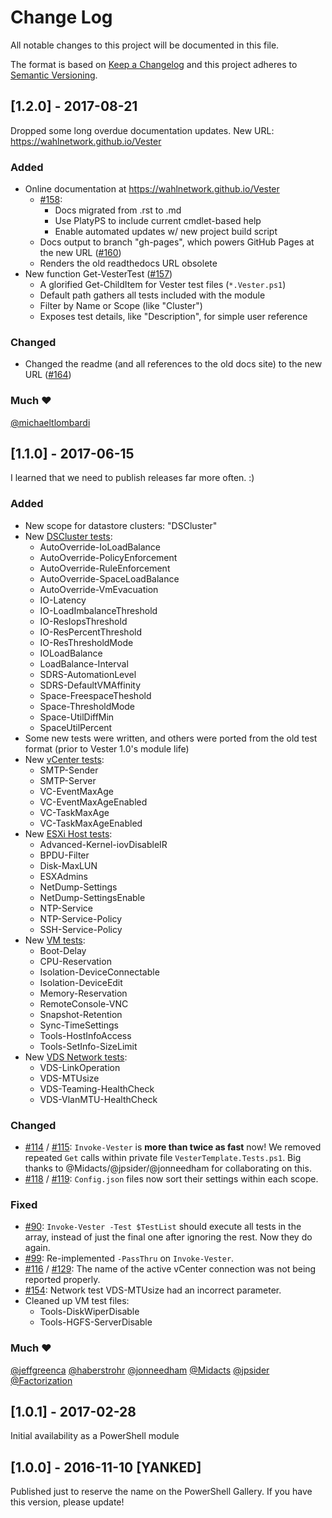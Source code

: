 # Change Log

All notable changes to this project will be documented in this file.

The format is based on [Keep a Changelog](http://keepachangelog.com/)
and this project adheres to [Semantic Versioning](http://semver.org/).



## [1.2.0] - 2017-08-21
Dropped some long overdue documentation updates. New URL: https://wahlnetwork.github.io/Vester

### Added
- Online documentation at https://wahlnetwork.github.io/Vester
  - [#158][issue-158]:
    - Docs migrated from .rst to .md
    - Use PlatyPS to include current cmdlet-based help
    - Enable automated updates w/ new project build script
  - Docs output to branch "gh-pages", which powers GitHub Pages at the new URL ([#160][issue-160])
  - Renders the old readthedocs URL obsolete
- New function Get-VesterTest ([#157][issue-157])
  - A glorified Get-ChildItem for Vester test files (`*.Vester.ps1`)
  - Default path gathers all tests included with the module
  - Filter by Name or Scope (like "Cluster")
  - Exposes test details, like "Description", for simple user reference

### Changed
- Changed the readme (and all references to the old docs site) to the new URL ([#164][issue-164])

### Much ❤
[@michaeltlombardi](https://github.com/michaeltlombardi)


## [1.1.0] - 2017-06-15
I learned that we need to publish releases far more often. :)

### Added
- New scope for datastore clusters: "DSCluster"
- New [DSCluster tests](https://github.com/WahlNetwork/Vester/tree/0a8b87807e60606fe3006a65bbb429958a122d34/Vester/Tests/DSCluster):
  - AutoOverride-IoLoadBalance
  - AutoOverride-PolicyEnforcement
  - AutoOverride-RuleEnforcement
  - AutoOverride-SpaceLoadBalance
  - AutoOverride-VmEvacuation
  - IO-Latency
  - IO-LoadImbalanceThreshold
  - IO-ResIopsThreshold
  - IO-ResPercentThreshold
  - IO-ResThresholdMode
  - IOLoadBalance
  - LoadBalance-Interval
  - SDRS-AutomationLevel
  - SDRS-DefaultVMAffinity
  - Space-FreespaceTheshold
  - Space-ThresholdMode
  - Space-UtilDiffMin
  - SpaceUtilPercent
- Some new tests were written, and others were ported from the old test format (prior to Vester 1.0's module life)
- New [vCenter tests](https://github.com/WahlNetwork/Vester/tree/0a8b87807e60606fe3006a65bbb429958a122d34/Vester/Tests/vCenter):
  - SMTP-Sender
  - SMTP-Server
  - VC-EventMaxAge
  - VC-EventMaxAgeEnabled
  - VC-TaskMaxAge
  - VC-TaskMaxAgeEnabled
- New [ESXi Host tests](https://github.com/WahlNetwork/Vester/tree/0a8b87807e60606fe3006a65bbb429958a122d34/Vester/Tests/Host):
  - Advanced-Kernel-iovDisableIR
  - BPDU-Filter
  - Disk-MaxLUN
  - ESXAdmins
  - NetDump-Settings
  - NetDump-SettingsEnable
  - NTP-Service
  - NTP-Service-Policy
  - SSH-Service-Policy
- New [VM tests](https://github.com/WahlNetwork/Vester/tree/0a8b87807e60606fe3006a65bbb429958a122d34/Vester/Tests/VM):
  - Boot-Delay
  - CPU-Reservation
  - Isolation-DeviceConnectable
  - Isolation-DeviceEdit
  - Memory-Reservation
  - RemoteConsole-VNC
  - Snapshot-Retention
  - Sync-TimeSettings
  - Tools-HostInfoAccess
  - Tools-SetInfo-SizeLimit
- New [VDS Network tests](https://github.com/WahlNetwork/Vester/tree/0a8b87807e60606fe3006a65bbb429958a122d34/Vester/Tests/Network):
  - VDS-LinkOperation
  - VDS-MTUsize
  - VDS-Teaming-HealthCheck
  - VDS-VlanMTU-HealthCheck

### Changed
- [#114][issue-114] / [#115][issue-115]: `Invoke-Vester` is **more than twice as fast** now! We removed repeated `Get` calls within private file `VesterTemplate.Tests.ps1`. Big thanks to @Midacts/@jpsider/@jonneedham for collaborating on this.
- [#118][issue-118] / [#119][issue-119]: `Config.json` files now sort their settings within each scope.

### Fixed
- [#90][issue-90]: `Invoke-Vester -Test $TestList` should execute all tests in the array, instead of just the final one after ignoring the rest. Now they do again.
- [#99][issue-99]: Re-implemented `-PassThru` on `Invoke-Vester`.
- [#116][issue-116] / [#129][issue-129]: The name of the active vCenter connection was not being reported properly.
- [#154][issue-154]: Network test VDS-MTUsize had an incorrect parameter.
- Cleaned up VM test files:
  - Tools-DiskWiperDisable
  - Tools-HGFS-ServerDisable

### Much ❤
[@jeffgreenca](https://github.com/jeffgreenca) [@haberstrohr](https://github.com/haberstrohr) [@jonneedham](https://github.com/jonneedham) [@Midacts](https://github.com/Midacts) [@jpsider](https://github.com/jpsider) [@Factorization](https://github.com/Factorization)


## [1.0.1] - 2017-02-28
Initial availability as a PowerShell module


## [1.0.0] - 2016-11-10 [YANKED]
Published just to reserve the name on the PowerShell Gallery. If you have this version, please update!

[issue-90]:  https://github.com/WahlNetwork/Vester/issues/90
[issue-99]:  https://github.com/WahlNetwork/Vester/issues/99
[issue-114]: https://github.com/WahlNetwork/Vester/issues/114
[issue-115]: https://github.com/WahlNetwork/Vester/issues/115
[issue-116]: https://github.com/WahlNetwork/Vester/issues/116
[issue-118]: https://github.com/WahlNetwork/Vester/issues/118
[issue-119]: https://github.com/WahlNetwork/Vester/issues/119
[issue-129]: https://github.com/WahlNetwork/Vester/issues/129
[issue-154]: https://github.com/WahlNetwork/Vester/issues/154
[issue-157]: https://github.com/WahlNetwork/Vester/issues/157
[issue-158]: https://github.com/WahlNetwork/Vester/issues/158
[issue-160]: https://github.com/WahlNetwork/Vester/issues/160
[issue-164]: https://github.com/WahlNetwork/Vester/issues/164
